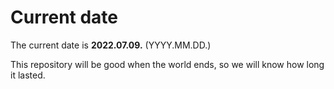 # Current date

The current date is **2022.07.09.** (YYYY.MM.DD.)

This repository will be good when the world ends, so we will know how long it lasted.